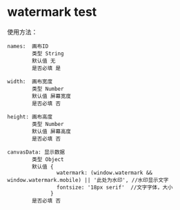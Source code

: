 # watermark test
使用方法：
    <iwjw-fin-watermark :names='names' :width='width' :height='height' :canvasData='canvasData'></iwjw-fin-watermark>

    names:  画布ID
            类型 String
            默认值 无
            是否必填 是

    width:  画布宽度 
            类型 Number 
            默认值 屏幕宽度
            是否必填 否
            
    height: 画布高度 
            类型 Number 
            默认值 屏幕高度
            是否必填 否

    canvasData: 显示数据 
            类型 Object 
            默认值 {
                    watermark: (window.watermark && window.watermark.mobile) || '此处为水印', //水印显示文字
                    fontsize: '18px serif'  //文字字体，大小
                  }
            是否必填 否